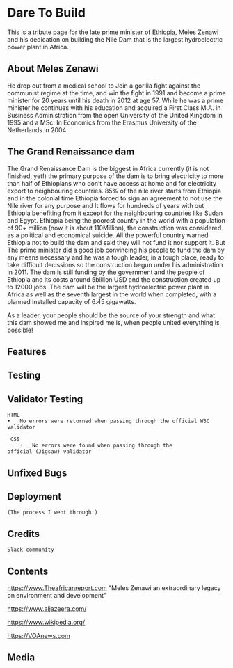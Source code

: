  # Dare To Build

   This is a tribute page for the late prime minister of Ethiopia, Meles Zenawi and his dedication on building the Nile Dam that is the largest hydroelectric power plant in Africa.

  ## About Meles Zenawi

  He drop out from a medical school to Join a gorilla fight against the communist regime at the time, and win the fight in 1991 and become a prime minister for 20 years until his death in 2012 at age 57. While he was a prime minister he continues with his education and acquired a First Class M.A. in Business Administration from the open University of the United Kingdom in 1995 and a MSc. In Economics from the Erasmus University of the Netherlands in 2004.

  ## The Grand Renaissance dam

   The Grand Renaissance Dam is the biggest in Africa currently (it is not finished, yet!) the primary purpose of the dam is to bring electricity to more than half of Ethiopians who don’t have access at home and for electricity export to neighbouring countries. 85% of the nile river starts from Ethiopia and in the colonial time Ethiopia forced to sign an agreement to not use the Nile river for any purpose and It flows for hundreds of years with out Ethiopia benefiting from it except for the neighbouring countries like Sudan and Egypt. Ethiopia being the poorest country in the world with a population of 90+ million (now it is about 110Million), the construction was considered as a political and economical suicide. All the powerful country warned Ethiopia not to build the dam and said they will not fund it nor support it. But The prime minister did a good job convincing his people to fund the dam by any means necessary and he was a tough leader, in a tough place, ready to take difficult decissions so the construction begun under his administration in 2011. The dam is still funding by the government and the people of Ethiopia and its costs around 5billion USD and the construction created up to 12000 jobs. The dam will be the largest hydroelectric power plant in Africa as well as the seventh largest in the world when completed, with a planned installed capacity of 6.45 gigawatts.

   As a leader, your people should be the source of your strength and what this dam showed me and inspired me is, when people united everything is possible!
  


  ## Features



  ## Testing



  ## Validator Testing

    HTML
 	•	No errors were returned when passing through the official W3C validator

     CSS
     	◦	No errors were found when passing through the official (Jigsaw) validator


  ## Unfixed Bugs


  ## Deployment
    (The process I went through )


  ## Credits

    Slack community


 
  ## Contents

  https://www.Theafricanreport.com 
  "Meles Zenawi an extraordinary legacy on environment and development"

  https://www.aljazeera.com/

  https://www.wikipedia.org/

  https://VOAnews.com



  ## Media










